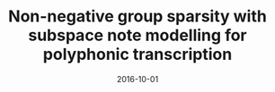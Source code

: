 ---
authors: "Ken O’Hanlon, Hidehisa Nagano, Nicolas Keriven, Mark Plumbley"
title: "Non-negative group sparsity with subspace note modelling for polyphonic transcription"
collection: journal
date: 2016-10-01
venue: 'IEEE/ACM Transactions on Audio, Speech, and Language Processing volume 24, issue 3, pp. 530-542'
paperurl: 'http://epubs.surrey.ac.uk/810679/1/OHanlonKerivenNaganoP16-aslp_accepted.pdf'
---